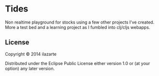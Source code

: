 # Tides

Non realtime playground for stocks using a few other projects I've created.
More a test bed and a learning project as I fumbled into clj/cljs webapps.

## License

Copyright &copy; 2014 ilazarte

Distributed under the Eclipse Public License either version 1.0 or (at
your option) any later version.
